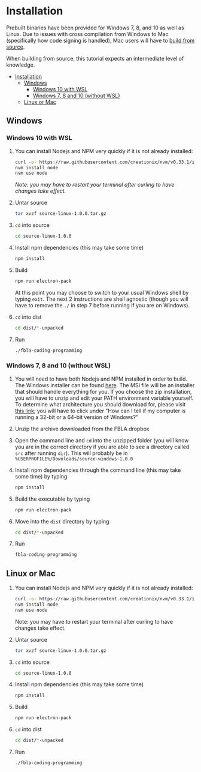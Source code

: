 # Installation

Prebuilt binaries have been provided for Windows 7, 8, and 10 as well as Linux. Due to issues with cross compilation from Windows to Mac (specifically how code signing is handled), Mac users will have to [build from source](#linux-or-mac).

When building from source, this tutorial expects an intermediate level of knowledge.

- [Installation](#installation)
  - [Windows](#windows)
    - [Windows 10 with WSL](#windows-10-with-wsl)
    - [Windows 7, 8 and 10 (without WSL)](#windows-7-8-and-10-without-wsl)
  - [Linux or Mac](#linux-or-mac)

## Windows

### Windows 10 with WSL

1. You can install Nodejs and NPM very quickly if it is not already installed:

    ```bash
    curl -o- https://raw.githubusercontent.com/creationix/nvm/v0.33.1/install.sh | bash
    nvm install node
    nvm use node
    ```

    *Note: you may have to restart your terminal after curling to have changes take effect.*

2. Untar source

    ```bash
    tar xvzf source-linux-1.0.0.tar.gz
    ```

3. `cd` into source

    ```bash
    cd source-linux-1.0.0
    ```

4. Install npm dependencies (this may take some time)

    ```bash
    npm install
    ```

5. Build

    ```bash
    npm run electron-pack
    ```

    At this point you may choose to switch to your usual Windows shell by typing `exit`. The next 2 instructions are shell agnostic (though you will have to remove the `./` in step 7 before running if you are on Windows).

6. `cd` into dist

    ```bash
    cd dist/*-unpacked
    ```

7. Run

    ```bash
    ./fbla-coding-programming
    ```

### Windows 7, 8 and 10 (without WSL)

1. You will need to have both Nodejs and NPM installed in order to build. The Windows installer can be found [here](https://nodejs.org/en/download/). The MSI file will be an installer that should handle everything for you. If you choose the zip installation, you will have to unzip and edit your PATH environment variable yourself. To determine what architecture you should download for, please visit [this link](https://support.microsoft.com/en-us/help/15056/windows-32-64-bit-faq); you will have to click under "How can I tell if my computer is running a 32-bit or a 64-bit version of Windows?"

2. Unzip the archive downloaded from the FBLA dropbox

3. Open the command line and `cd` into the unzipped folder (you will know you are in the correct directory if you are able to see a directory called `src` after running `dir`). This will probably be in `%USERPROFILE%/Downloads/source-windows-1.0.0`

4. Install npm dependencies through the command line (this may take some time) by typing

    ```bash
    npm install
    ```

5. Build the executable by typing

    ```bash
    npm run electron-pack
    ```

6. Move into the `dist` directory by typing

    ```bash
    cd dist/*-unpacked
    ```

7. Run

    ```bash
    fbla-coding-programming
    ```

## Linux or Mac

1. You can install Nodejs and NPM very quickly if it is not already installed:

    ```bash
    curl -o- https://raw.githubusercontent.com/creationix/nvm/v0.33.1/install.sh | bash
    nvm install node
    nvm use node
    ```

    Note: you may have to restart your terminal after curling to have changes take effect.

2. Untar source

    ```bash
    tar xvzf source-linux-1.0.0.tar.gz
    ```

3. `cd` into source

    ```bash
    cd source-linux-1.0.0
    ```

4. Install npm dependencies (this may take some time)

    ```bash
    npm install
    ```

5. Build

    ```bash
    npm run electron-pack
    ```

6. `cd` into dist

    ```bash
    cd dist/*-unpacked
    ```

7. Run

    ```bash
    ./fbla-coding-programming
    ```
